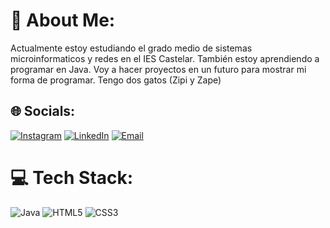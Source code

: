 # 💫 About Me:
Actualmente estoy estudiando el grado medio de sistemas microinformaticos y redes en el IES Castelar. También estoy aprendiendo a programar en Java. Voy a hacer proyectos en un futuro para mostrar mi forma de programar. Tengo dos gatos (Zipi y Zape)


## 🌐 Socials:
[![Instagram](https://img.shields.io/badge/Instagram-%23E4405F.svg?logo=Instagram&logoColor=white)](https://instagram.com/_gregoriolopez)
[![LinkedIn](https://img.shields.io/badge/LinkedIn-%230077B5.svg?logo=linkedin&logoColor=white)](https://linkedin.com/in/gregorio-l)
[![Email](https://img.shields.io/badge/Email-D14836?logo=gmail&logoColor=white)](mailto:gregoriolopezramirez11@gmail.com)

# 💻 Tech Stack:
![Java](https://img.shields.io/badge/java-%23ED8B00.svg?style=flat&logo=openjdk&logoColor=white) ![HTML5](https://img.shields.io/badge/html5-%23E34F26.svg?style=flat&logo=html5&logoColor=white) ![CSS3](https://img.shields.io/badge/css3-%231572B6.svg?style=flat&logo=css3&logoColor=white)

<!-- Proudly created with GPRM ( https://gprm.itsvg.in ) -->
